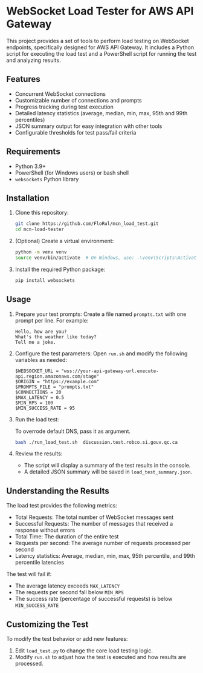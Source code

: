 ﻿# WebSocket Load Tester for AWS API Gateway

This project provides a set of tools to perform load testing on WebSocket endpoints, specifically designed for AWS API Gateway. It includes a Python script for executing the load test and a PowerShell script for running the test and analyzing results.

## Features

- Concurrent WebSocket connections
- Customizable number of connections and prompts
- Progress tracking during test execution
- Detailed latency statistics (average, median, min, max, 95th and 99th percentiles)
- JSON summary output for easy integration with other tools
- Configurable thresholds for test pass/fail criteria

## Requirements

- Python 3.9+
- PowerShell (for Windows users) or bash shell
- `websockets` Python library

## Installation

1. Clone this repository:

   ```bash
   git clone https://github.com/FloRul/mcn_load_test.git
   cd mcn-load-tester
   ```

2. (Optional) Create a virtual environment:

   ```bash
   python -m venv venv
   source venv/bin/activate  # On Windows, use: .\venv\Scripts\Activate.ps1
   ```

3. Install the required Python package:
   ```bash
   pip install websockets
   ```

## Usage

1. Prepare your test prompts:
   Create a file named `prompts.txt` with one prompt per line. For example:

   ```text
   Hello, how are you?
   What's the weather like today?
   Tell me a joke.
   ```

2. Configure the test parameters:
   Open `run.sh` and modify the following variables as needed:

   ```text
   $WEBSOCKET_URL = "wss://your-api-gateway-url.execute-api.region.amazonaws.com/stage"
   $ORIGIN = "https://example.com"
   $PROMPTS_FILE = "prompts.txt"
   $CONNECTIONS = 20
   $MAX_LATENCY = 0.5
   $MIN_RPS = 100
   $MIN_SUCCESS_RATE = 95
   ```

3. Run the load test:

   To overrode default DNS, pass it as argument.

    ```bash
    bash ./run_load_test.sh  discussion.test.robco.si.gouv.qc.ca
    ```

4. Review the results:

   - The script will display a summary of the test results in the console.
   - A detailed JSON summary will be saved in `load_test_summary.json`.

## Understanding the Results

The load test provides the following metrics:

- Total Requests: The total number of WebSocket messages sent
- Successful Requests: The number of messages that received a response without errors
- Total Time: The duration of the entire test
- Requests per second: The average number of requests processed per second
- Latency statistics: Average, median, min, max, 95th percentile, and 99th percentile latencies

The test will fail if:

- The average latency exceeds `MAX_LATENCY`
- The requests per second fall below `MIN_RPS`
- The success rate (percentage of successful requests) is below `MIN_SUCCESS_RATE`

## Customizing the Test

To modify the test behavior or add new features:

1. Edit `load_test.py` to change the core load testing logic.
2. Modify `run.sh` to adjust how the test is executed and how results are processed.

